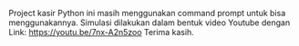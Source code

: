 Project kasir Python ini masih menggunakan command prompt untuk bisa menggunakannya.
Simulasi dilakukan dalam bentuk video Youtube dengan Link: 
https://youtu.be/7nx-A2n5zoo
Terima kasih.
